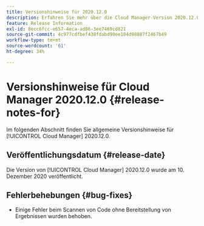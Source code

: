 ```yaml
---
title: Versionshinweise für 2020.12.0
description: Erfahren Sie mehr über die Cloud Manager-Version 2020.12.0.
feature: Release Information
exl-id: 8ecc6fcc-e657-4eca-ad86-3ee7469cd821
source-git-commit: 4c977cdfbef438fdabd90ee104d98887f2467b49
workflow-type: tm+mt
source-wordcount: '61'
ht-degree: 34%

---
```


# Versionshinweise für Cloud Manager 2020.12.0 {#release-notes-for}

Im folgenden Abschnitt finden Sie allgemeine Versionshinweise für [!UICONTROL Cloud Manager] 2020.12.0.

## Veröffentlichungsdatum {#release-date}

Die Version von [!UICONTROL Cloud Manager] 2020.12.0 wurde am 10. Dezember 2020 veröffentlicht.

## Fehlerbehebungen {#bug-fixes}

* Einige Fehler beim Scannen von Code ohne Bereitstellung von Ergebnissen wurden behoben.
